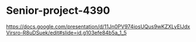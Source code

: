 # Senior-project-4390

https://docs.google.com/presentation/d/11Jn0PV974iosUQus9wKZXLyElJdxVirsro-R8uDSuek/edit#slide=id.g103efe84b5a_1_5


